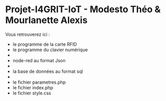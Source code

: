# Projet-I4GRIT-IoT - Modesto Théo & Mourlanette Alexis
Vous retrouverez ici : 
  - le programme de la carte RFID
  - le programme du clavier numérique
  - 
  - node-red au format Json
  - 
  - la base de données au format sql
  - 
  - le fichier parametres.php
  - le fichier index.php
  - le fichier style.css
